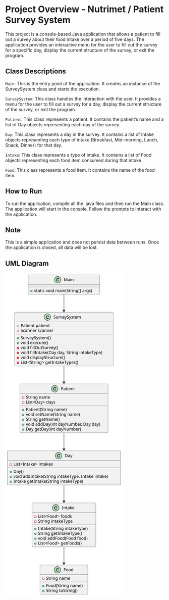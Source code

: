 # Project Overview - Nutrimet / Patient Survey System

This project is a console-based Java application that allows a patient to fill out a survey about their food intake over a period of five days. The application provides an interactive menu for the user to fill out the survey for a specific day, display the current structure of the survey, or exit the program.

## Class Descriptions
`Main`: This is the entry point of the application. It creates an instance of the SurveySystem class and starts the execution.

`SurveySystem`: This class handles the interaction with the user. It provides a menu for the user to fill out a survey for a day, display the current structure of the survey, or exit the program.

`Patient`: This class represents a patient. It contains the patient’s name and a list of Day objects representing each day of the survey.

`Day`: This class represents a day in the survey. It contains a list of Intake objects representing each type of intake (Breakfast, Mid-morning, Lunch, Snack, Dinner) for that day.

`Intake`: This class represents a type of intake. It contains a list of Food objects representing each food item consumed during that intake.

`Food`: This class represents a food item. It contains the name of the food item.

## How to Run
To run the application, compile all the .java files and then run the Main class. The application will start in the console. Follow the prompts to interact with the application.

## Note
This is a simple application and does not persist data between runs. Once the application is closed, all data will be lost.


## UML Diagram

![](firstDiagram.svg)